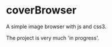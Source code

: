 coverBrowser
============

A simple image browser with js and css3.

The project is very much 'in progress'.
